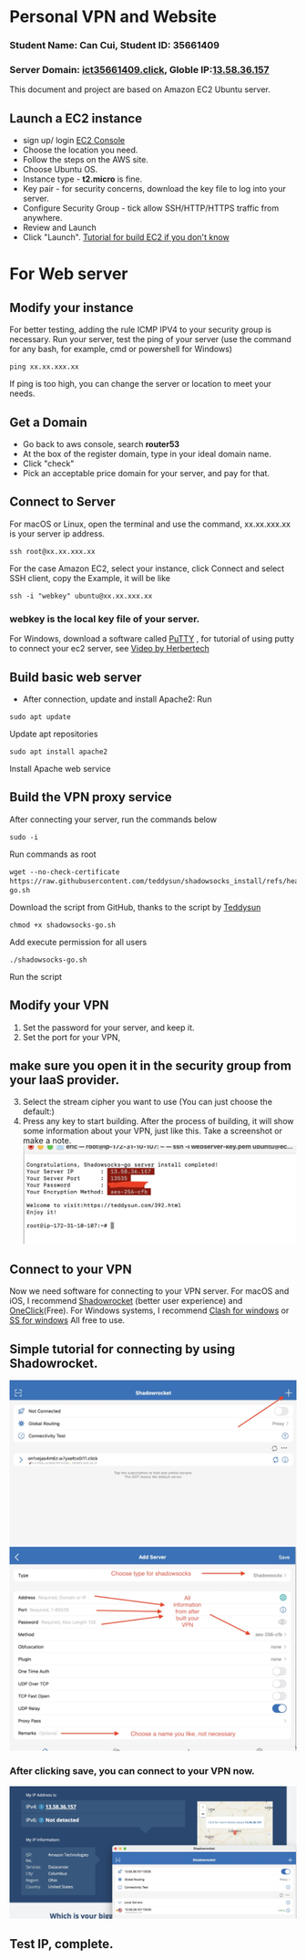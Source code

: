 # Personal VPN and Website
### Student Name: Can Cui, Student ID: 35661409
### Server Domain: [ict35661409.click](https://ict35661409.click/), Globle IP:[13.58.36.157](http://13.58.36.157)
This document and project are based on Amazon EC2 Ubuntu server. 
## Launch a EC2 instance 
* sign up/ login [EC2 Console](https://aws.amazon.com/ec2/)
* Choose the location you need.
* Follow the steps on the AWS site.
* Choose Ubuntu OS.
* Instance type - **t2.micro** is fine.
* Key pair - for security concerns, download the key file to log into  your server.
* Configure Security Group - tick allow SSH/HTTP/HTTPS traffic from anywhere.
* Review and Launch
* Click "Launch".
[Tutorial for build EC2 if you don't know](https://www.youtube.com/watch?v=86Tuwtn3zp0)
# For Web server
## Modify your instance
For better testing, adding the rule ICMP IPV4 to your security group is necessary. 
Run your server, test the ping of your server (use the command for any bash, for example, cmd or powershell for Windows)
```
ping xx.xx.xxx.xx
```
If ping is too high, you can change the server or location to meet your needs.
## Get a Domain
* Go back to aws console, search **router53**
* At the box of the register domain, type in your ideal domain name.
* Click "check"
* Pick an acceptable price domain for your server, and pay for that.
## Connect to Server
For macOS or Linux, open the terminal and use the command, xx.xx.xxx.xx is your server ip address.
```
ssh root@xx.xx.xxx.xx
```
For the case Amazon EC2, select your instance, click Connect and select SSH client, copy the Example, it will be like
```
ssh -i "webkey" ubuntu@xx.xx.xxx.xx
```
### webkey is the local key file of your server.
For Windows, download a software called [PuTTY](https://www.chiark.greenend.org.uk/~sgtatham/putty/latest.html) , for tutorial of using putty to connect your ec2 server, see [Video by Herbertech](https://www.youtube.com/live/TkSuLg-8TD8)
## Build basic web server
* After connection, update and install Apache2: Run
```
sudo apt update
```
Update apt repositories
```
sudo apt install apache2
```
Install Apache web service
## Build the VPN proxy service
After connecting your server, run the commands below
```
sudo -i 
```
Run commands as root
```
wget --no-check-certificate https://raw.githubusercontent.com/teddysun/shadowsocks_install/refs/heads/master/shadowsocks-go.sh
```
Download the script from GitHub, thanks to the script by [Teddysun](https://github.com/teddysun)
```
chmod +x shadowsocks-go.sh
```
Add execute permission for all users
```
./shadowsocks-go.sh
```
Run the script
## Modify your VPN 
1. Set the password for your server, and keep it.
2. Set the port for your VPN,
## make sure you open it in the security group from your IaaS provider.
3. Select the stream cipher you want to use (You can just choose the default:)
4. Press any key to start building.
 After the process of building, it will show some information about your VPN, just like this. Take a screenshot or make a note.
 ![Pic](https://github.com/Eric-Tsui-cc/Personal-VPN-guideline/blob/main/image/Image%2027-05-2025%20at%2013.55.jpeg)

## Connect to your VPN
Now we need software for connecting to your VPN server.
For macOS and iOS, I recommend [Shadowrocket](https://apps.apple.com/us/app/shadowrocket/id932747118) (better user experience) and [OneClick](https://apps.apple.com/us/app/oneclick-safe-easy-fast/id1545555197)(Free).
For Windows systems, I recommend [Clash for windows](https://www.clashforwindows.net/) or [SS for windows](https://github.com/shadowsocks/shadowsocks-windows) All free to use.
## Simple tutorial for connecting by using Shadowrocket.
 ![Pic](https://github.com/Eric-Tsui-cc/Personal-VPN-guideline/blob/main/image/Image%2027-05-2025%20at%2013.33.jpeg)
 ![Pic](https://github.com/Eric-Tsui-cc/Personal-VPN-guideline/blob/main/image/Image%2027-05-2025%20at%2013.31.jpeg)
### After clicking save, you can connect to your VPN now.
 ![Pic](https://github.com/Eric-Tsui-cc/Personal-VPN-guideline/blob/main/image/Image%2027-05-2025%20at%2021.42.jpeg)
 ## Test IP, complete.



